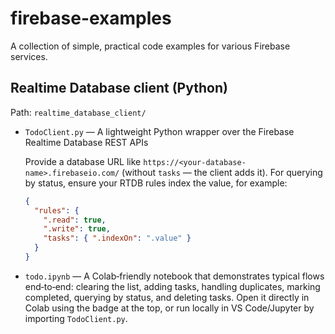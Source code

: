 # firebase-examples

A collection of simple, practical code examples for various Firebase services.

## Realtime Database client (Python)

Path: `realtime_database_client/`

- `TodoClient.py` — A lightweight Python wrapper over the Firebase Realtime Database REST APIs

  Provide a database URL like `https://<your-database-name>.firebaseio.com/` (without `tasks` — the client adds it). For querying by status, ensure your RTDB rules index the value, for example:

  ```json
  {
    "rules": {
      ".read": true,
      ".write": true,
      "tasks": { ".indexOn": ".value" }
    }
  }
  ```

- `todo.ipynb` — A Colab‑friendly notebook that demonstrates typical flows end‑to‑end: clearing the list, adding tasks, handling duplicates, marking completed, querying by status, and deleting tasks. Open it directly in Colab using the badge at the top, or run locally in VS Code/Jupyter by importing `TodoClient.py`.
